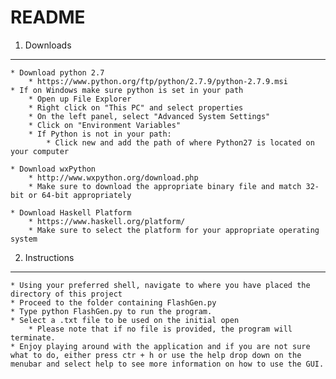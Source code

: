 ﻿README
===
1. Downloads
---
	* Download python 2.7
		* https://www.python.org/ftp/python/2.7.9/python-2.7.9.msi
	* If on Windows make sure python is set in your path
		* Open up File Explorer
		* Right click on "This PC" and select properties
		* On the left panel, select "Advanced System Settings"
		* Click on "Environment Variables"
		* If Python is not in your path:
			* Click new and add the path of where Python27 is located on your computer

	* Download wxPython
		* http://www.wxpython.org/download.php
		* Make sure to download the appropriate binary file and match 32-bit or 64-bit appropriately

	* Download Haskell Platform
		* https://www.haskell.org/platform/
		* Make sure to select the platform for your appropriate operating system

2. Instructions
---
	* Using your preferred shell, navigate to where you have placed the directory of this project
	* Proceed to the folder containing FlashGen.py
	* Type python FlashGen.py to run the program.
	* Select a .txt file to be used on the initial open
		* Please note that if no file is provided, the program will terminate.
	* Enjoy playing around with the application and if you are not sure what to do, either press ctr + h or use the help drop down on the menubar and select help to see more information on how to use the GUI.